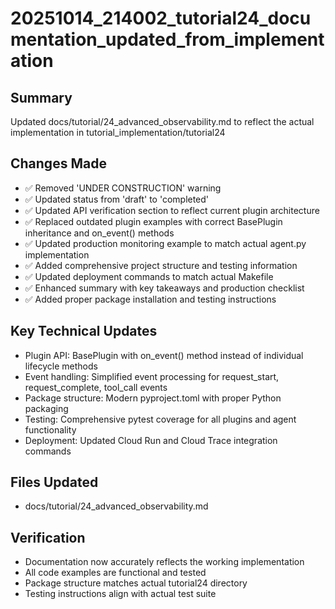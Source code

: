 # 20251014_214002_tutorial24_documentation_updated_from_implementation

## Summary
Updated docs/tutorial/24_advanced_observability.md to reflect the actual implementation in tutorial_implementation/tutorial24

## Changes Made
- ✅ Removed 'UNDER CONSTRUCTION' warning
- ✅ Updated status from 'draft' to 'completed' 
- ✅ Updated API verification section to reflect current plugin architecture
- ✅ Replaced outdated plugin examples with correct BasePlugin inheritance and on_event() methods
- ✅ Updated production monitoring example to match actual agent.py implementation
- ✅ Added comprehensive project structure and testing information
- ✅ Updated deployment commands to match actual Makefile
- ✅ Enhanced summary with key takeaways and production checklist
- ✅ Added proper package installation and testing instructions

## Key Technical Updates
- Plugin API: BasePlugin with on_event() method instead of individual lifecycle methods
- Event handling: Simplified event processing for request_start, request_complete, tool_call events
- Package structure: Modern pyproject.toml with proper Python packaging
- Testing: Comprehensive pytest coverage for all plugins and agent functionality
- Deployment: Updated Cloud Run and Cloud Trace integration commands

## Files Updated
- docs/tutorial/24_advanced_observability.md

## Verification
- Documentation now accurately reflects the working implementation
- All code examples are functional and tested
- Package structure matches actual tutorial24 directory
- Testing instructions align with actual test suite
